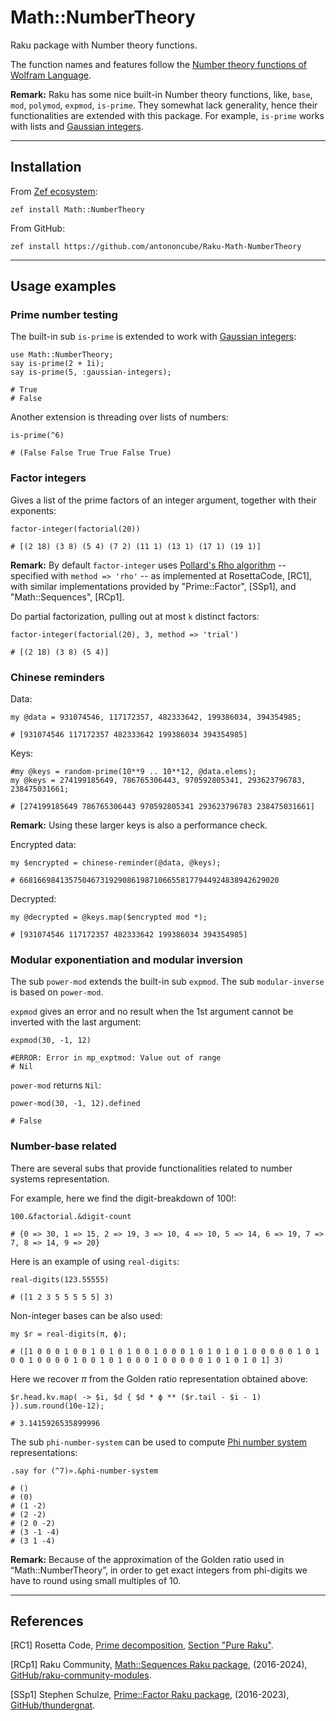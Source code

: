 # Math::NumberTheory

Raku package with Number theory functions.

The function names and features follow the 
[Number theory functions of Wolfram Language](http://reference.wolfram.com/language/guide/NumberTheory.html).

**Remark:**  Raku has some nice built-in Number theory functions, like, `base`, `mod`, `polymod`, `expmod`, `is-prime`. 
They somewhat lack generality, hence their functionalities are extended with this package. 
For example, `is-prime` works with lists and [Gaussian integers](https://en.wikipedia.org/wiki/Gaussian_integer).

-------

## Installation

From [Zef ecosystem](https://raku.land):

```
zef install Math::NumberTheory
```

From GitHub:

```
zef install https://github.com/antononcube/Raku-Math-NumberTheory
```

-------

## Usage examples

### Prime number testing

The built-in sub `is-prime` is extended to work with [Gaussian integers](https://en.wikipedia.org/wiki/Gaussian_integer):

```perl6
use Math::NumberTheory;
say is-prime(2 + 1i);
say is-prime(5, :gaussian-integers);
```
```
# True
# False
```

Another extension is threading over lists of numbers:

```perl6
is-prime(^6)
```
```
# (False False True True False True)
```

### Factor integers

Gives a list of the prime factors of an integer argument, together with their exponents:

```perl6
factor-integer(factorial(20))
```
```
# [(2 18) (3 8) (5 4) (7 2) (11 1) (13 1) (17 1) (19 1)]
```

**Remark:** By default `factor-integer` uses [Pollard's Rho algorithm](https://en.wikipedia.org/wiki/Pollard's_rho_algorithm) --
specified with `method => 'rho'` --
as implemented at RosettaCode, [RC1], with similar implementations provided by "Prime::Factor", [SSp1], and "Math::Sequences", [RCp1].

Do partial factorization, pulling out at most `k` distinct factors:

```perl6
factor-integer(factorial(20), 3, method => 'trial')
```
```
# [(2 18) (3 8) (5 4)]
```


### Chinese reminders

Data:

```perl6
my @data = 931074546, 117172357, 482333642, 199386034, 394354985;
```
```
# [931074546 117172357 482333642 199386034 394354985]
```

Keys:

```perl6
#my @keys = random-prime(10**9 .. 10**12, @data.elems);
my @keys = 274199185649, 786765306443, 970592805341, 293623796783, 238475031661;
```
```
# [274199185649 786765306443 970592805341 293623796783 238475031661]
```

**Remark:** Using these larger keys is also a performance check.


Encrypted data:

```perl6
my $encrypted = chinese-reminder(@data, @keys);
```
```
# 6681669841357504673192908619871066558177944924838942629020
```

Decrypted:

```perl6
my @decrypted = @keys.map($encrypted mod *);
```
```
# [931074546 117172357 482333642 199386034 394354985]
```

### Modular exponentiation and modular inversion

The sub `power-mod` extends the built-in sub `expmod`.
The sub `modular-inverse` is based on `power-mod`.

`expmod` gives an error and no result when the 1st argument cannot be inverted with the last argument:

```perl6
expmod(30, -1, 12)
```
```
#ERROR: Error in mp_exptmod: Value out of range
# Nil
```

`power-mod` returns `Nil`:

```perl6
power-mod(30, -1, 12).defined
```
```
# False
```


### Number-base related

There are several subs that provide functionalities related to number systems representation.

For example, here we find the digit-breakdown of $100!$:

```perl6
100.&factorial.&digit-count
```
```
# {0 => 30, 1 => 15, 2 => 19, 3 => 10, 4 => 10, 5 => 14, 6 => 19, 7 => 7, 8 => 14, 9 => 20}
```

Here is an example of using `real-digits`:

```perl6
real-digits(123.55555)
```
```
# ([1 2 3 5 5 5 5 5] 3)
```

Non-integer bases can be also used:

```perl6
my $r = real-digits(π, ϕ);
```
```
# ([1 0 0 0 1 0 0 1 0 1 0 1 0 0 1 0 0 0 1 0 1 0 1 0 1 0 0 0 0 0 1 0 1 0 0 1 0 0 0 0 1 0 0 1 0 1 0 0 0 1 0 0 0 0 0 1 0 1 0 1 0 1] 3)
```

Here we recover $\pi$ from the Golden ratio representation obtained above:

```perl6
$r.head.kv.map( -> $i, $d { $d * ϕ ** ($r.tail - $i - 1)  }).sum.round(10e-12);
```
```
# 3.1415926535899996
```

The sub `phi-number-system` can be used to compute
[Phi number system](https://mathworld.wolfram.com/PhiNumberSystem.html)
representations:

```perl6
.say for (^7)».&phi-number-system
```
```
# ()
# (0)
# (1 -2)
# (2 -2)
# (2 0 -2)
# (3 -1 -4)
# (3 1 -4)
```

**Remark:** Because of the approximation of the Golden ratio used in “Math::NumberTheory”,
in order to get exact integers from phi-digits we have to round using small multiples of 10. 

-------

## References

[RC1] Rosetta Code, [Prime decomposition](https://rosettacode.org/wiki/Prime_decomposition),
[Section "Pure Raku"](https://rosettacode.org/wiki/Prime_decomposition#Pure_Raku).

[RCp1] Raku Community,
[Math::Sequences Raku package](https://github.com/raku-community-modules/Math-Sequences),
(2016-2024),
[GitHub/raku-community-modules](https://github.com/raku-community-modules).

[SSp1] Stephen Schulze,
[Prime::Factor Raku package](https://github.com/thundergnat/Prime-Factor),
(2016-2023),
[GitHub/thundergnat](https://github.com/thundergnat).
